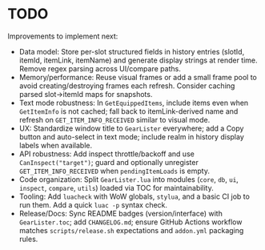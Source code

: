# TODO

Improvements to implement next:

- Data model: Store per-slot structured fields in history entries (slotId, itemId, itemLink, itemName) and generate display strings at render time. Remove regex parsing across UI/compare paths.
- Memory/performance: Reuse visual frames or add a small frame pool to avoid creating/destroying frames each refresh. Consider caching parsed slot->itemId maps for snapshots.
- Text mode robustness: In `GetEquippedItems`, include items even when `GetItemInfo` is not cached; fall back to itemLink-derived name and refresh on `GET_ITEM_INFO_RECEIVED` similar to visual mode.
- UX: Standardize window title to `GearLister` everywhere; add a Copy button and auto-select in text mode; include realm in history display labels when available.
- API robustness: Add inspect throttle/backoff and use `CanInspect("target")`; guard and optionally unregister `GET_ITEM_INFO_RECEIVED` when `pendingItemLoads` is empty.
- Code organization: Split `GearLister.lua` into modules (`core`, `db`, `ui`, `inspect`, `compare`, `utils`) loaded via TOC for maintainability.
- Tooling: Add `luacheck` with WoW globals, `stylua`, and a basic CI job to run them. Add a quick `luac -p` syntax check.
- Release/Docs: Sync README badges (version/interface) with `GearLister.toc`; add `CHANGELOG.md`; ensure GitHub Actions workflow matches `scripts/release.sh` expectations and `addon.yml` packaging rules.
